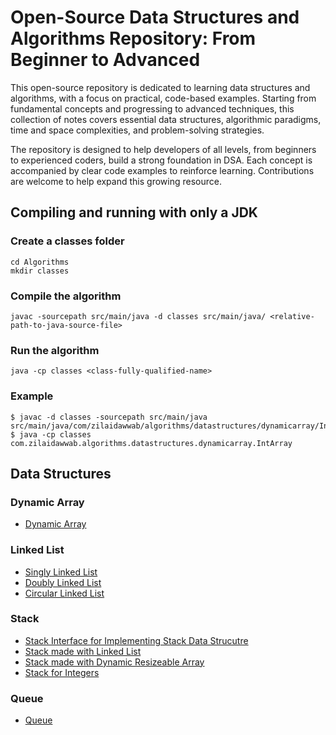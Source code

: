 # Open-Source Data Structures and Algorithms Repository: From Beginner to Advanced

This open-source repository is dedicated to learning data structures and algorithms, with a focus on practical, code-based examples. Starting from fundamental concepts and progressing to advanced techniques, this collection of notes covers essential data structures, algorithmic paradigms, time and space complexities, and problem-solving strategies.

The repository is designed to help developers of all levels, from beginners to experienced coders, build a strong foundation in DSA. Each concept is accompanied by clear code examples to reinforce learning. Contributions are welcome to help expand this growing resource.

## Compiling and running with only a JDK

### Create a classes folder

```
cd Algorithms
mkdir classes
```

### Compile the algorithm

```
javac -sourcepath src/main/java -d classes src/main/java/ <relative-path-to-java-source-file>
```

### Run the algorithm

```
java -cp classes <class-fully-qualified-name>
```

### Example

```
$ javac -d classes -sourcepath src/main/java src/main/java/com/zilaidawwab/algorithms/datastructures/dynamicarray/IntArray.java
$ java -cp classes com.zilaidawwab.algorithms.datastructures.dynamicarray.IntArray
```

## Data Structures

### Dynamic Array

- [Dynamic Array](src/main/java/com/zilaidawwab/algorithms/datastructures/dynamicarray/IntArray.java)

### Linked List

- [Singly Linked List](src/main/java/com/zilaidawwab/algorithms/datastructures/linkedlist/SinglyLinkedList.java)
- [Doubly Linked List](src/main/java/com/zilaidawwab/algorithms/datastructures/linkedlist/DoublyLinkedList.java)
- [Circular Linked List](src/main/java/com/zilaidawwab/algorithms/datastructures/linkedlist/CircularLinkedList.java)

### Stack

- [Stack Interface for Implementing Stack Data Strucutre](src/main/java/com/zilaidawwab/algorithms/datastructures/stack/Stack.java)
- [Stack made with Linked List](src/main/java/com/zilaidawwab/algorithms/datastructures/stack/ListStack.java)
- [Stack made with Dynamic Resizeable Array](src/main/java/com/zilaidawwab/algorithms/datastructures/stack/ArrayStack.java)
- [Stack for Integers](src/main/java/com/zilaidawwab/algorithms/datastructures/stack/IntStack.java)

### Queue

- [Queue](src/main/java/com/zilaidawwab/algorithms/datastructures/queue/Queue.java)
